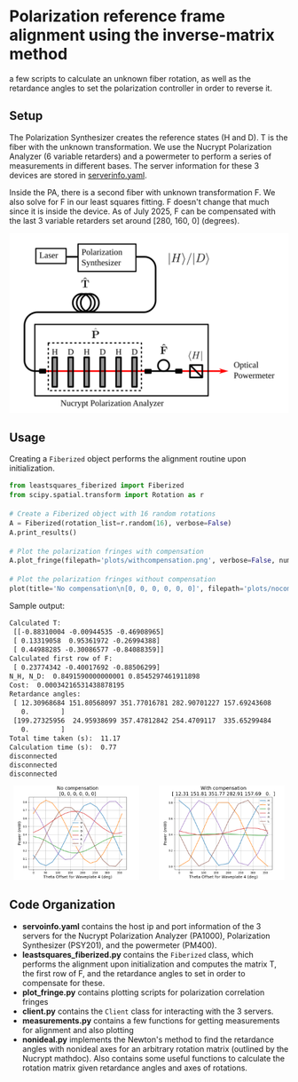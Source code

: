 # Polarization reference frame alignment using the inverse-matrix method

a few scripts to calculate an unknown fiber rotation, as well as the retardance angles to set the polarization controller in order to reverse it.

## Setup

The Polarization Synthesizer creates the reference states (H and D). T is the fiber with the unknown transformation. We use the Nucrypt Polarization Analyzer (6 variable retarders) and a powermeter to perform a series of measurements in different bases. The server information for these 3 devices are stored in [serverinfo.yaml](serverinfo.yaml).

Inside the PA, there is a second fiber with unknown transformation F. We also solve for F in our least squares fitting. F doesn't change that much since it is inside the device. As of July 2025, F can be compensated with the last 3 variable retarders set around [280, 160, 0] (degrees).

![image info](docs/setup.svg)


## Usage
Creating a `Fiberized` object performs the alignment routine upon initialization.  
```python
from leastsquares_fiberized import Fiberized
from scipy.spatial.transform import Rotation as r

# Create a Fiberized object with 16 random rotations
A = Fiberized(rotation_list=r.random(16), verbose=False)
A.print_results()

# Plot the polarization fringes with compensation
A.plot_fringe(filepath='plots/withcompensation.png', verbose=False, num_points=15)

# Plot the polarization fringes without compensation
plot(title='No compensation\n[0, 0, 0, 0, 0, 0]', filepath='plots/nocompensation.png', verbose=True, num_points=15)
```

Sample output:
```text
Calculated T: 
 [[-0.88310004 -0.00944535 -0.46908965]
 [ 0.13319058  0.95361972 -0.26994388]
 [ 0.44988285 -0.30086577 -0.84088359]]
Calculated first row of F: 
 [ 0.23774342 -0.40017692 -0.88506299]
N_H, N_D:  0.8491590000000001 0.8545297461911898
Cost:  0.00034216531438878195
Retardance angles: 
 [ 12.30968684 151.80568097 351.77016781 282.90701227 157.69243608
   0.        ] 
 [199.27325956  24.95938699 357.47812842 254.4709117  335.65299484
   0.        ]
Total time taken (s):  11.17
Calculation time (s):  0.77
disconnected
disconnected
disconnected
```
<p align="center">
  <img alt="Without compensation" src="docs/jul17_nocompensation1.png" width="45%">
&nbsp; &nbsp; &nbsp; &nbsp;
  <img alt="With compensation" src="docs/jul17_10r_1.png" width="45%">
</p>

## Code Organization
* **servoinfo.yaml** contains the host ip and port information of the 3 servers for the Nucrypt Polarization Analyzer (PA1000), Polarization Synthesizer (PSY201), and the powermeter (PM400).
* **leastsquares_fiberized.py** contains the `Fiberized` class, which performs the alignment upon initialization and computes the matrix T, the first row of F, and the retardance angles to set in order to compensate for these.
* **plot_fringe.py** contains plotting scripts for polarization correlation fringes
* **client.py** contains the `Client` class for interacting with the 3 servers.
* **measurements.py** contains a few functions for getting measurements for alignment and also plotting
* **nonideal.py** implements the Newton's method to find the retardance angles with nonideal axes for an arbitrary rotation matrix (outlined by the Nucrypt mathdoc). Also contains some useful functions to calculate the rotation matrix given retardance angles and axes of rotations.

